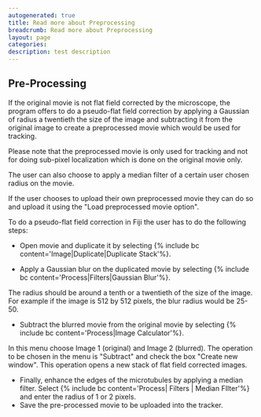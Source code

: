 ```yaml
---
autogenerated: true
title: Read more about Preprocessing
breadcrumb: Read more about Preprocessing
layout: page
categories: 
description: test description
---
```


Pre-Processing
--------------

If the original movie is not flat field corrected by the microscope, the program offers to do a pseudo-flat field correction by applying a Gaussian of radius a twentieth the size of the image and subtracting it from the original image to create a preprocessed movie which would be used for tracking.

Please note that the preprocessed movie is only used for tracking and not for doing sub-pixel localization which is done on the original movie only.

The user can also choose to apply a median filter of a certain user chosen radius on the movie.

If the user chooses to upload their own preprocessed movie they can do so and upload it using the "Load preprocessed movie option".

To do a pseudo-flat field correction in Fiji the user has to do the following steps:

-   Open movie and duplicate it by selecting {% include bc content='Image|Duplicate|Duplicate Stack'%}.

<!-- -->

-   Apply a Gaussian blur on the duplicated movie by selecting {% include bc content='Process|Filters|Gaussian Blur'%}.

The radius should be around a tenth or a twentieth of the size of the image. For example if the image is 512 by 512 pixels, the blur radius would be 25-50.

-   Subtract the blurred movie from the original movie by selecting {% include bc content='Process|Image Calculator'%}.

In this menu choose Image 1 (original) and Image 2 (blurred). The operation to be chosen in the menu is "Subtract" and check the box "Create new window". This operation opens a new stack of flat field corrected images.

-   Finally, enhance the edges of the microtubules by applying a median filter. Select {% include bc content='Process| Filters | Median FIlter'%} and enter the radius of 1 or 2 pixels.
-   Save the pre-processed movie to be uploaded into the tracker.
